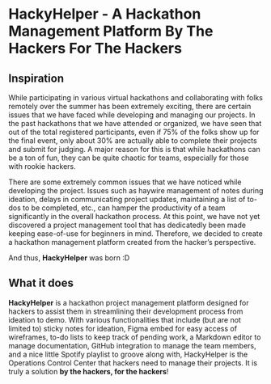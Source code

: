 # HackyHelper - A Hackathon Management Platform By The Hackers For The Hackers

## Inspiration

While participating in various virtual hackathons and collaborating with folks remotely over the summer has been extremely exciting, there are certain issues that we have faced while developing and managing our projects. In the past hackathons that we have attended or organized, we have seen that out of the total registered participants, even if 75% of the folks show up for the final event, only about 30% are actually able to complete their projects and submit for judging. A major reason for this is that while hackathons can be a ton of fun, they can be quite chaotic for teams, especially for those with rookie hackers.

There are some extremely common issues that we have noticed while developing the project. Issues such as haywire management of notes during ideation, delays in communicating project updates, maintaining a list of to-dos to be completed, etc., can hamper the productivity of a team significantly in the overall hackathon process. At this point, we have not yet discovered a project management tool that has dedicatedly been made keeping ease-of-use for beginners in mind. Therefore, we decided to create a hackathon management platform created from the hacker’s perspective.

And thus, **HackyHelper** was born :D

## What it does

**HackyHelper** is a hackathon project management platform designed for hackers to assist them in streamlining their development process from ideation to demo. With various functionalities that include (but are not limited to) sticky notes for ideation, Figma embed for easy access of wireframes, to-do lists to keep track of pending work, a Markdown editor to manage documentation, GitHub integration to manage the team members, and a nice little Spotify playlist to groove along with, HackyHelper is the Operations Control Center that hackers need to manage their projects. It is truly a solution **by the hackers, for the hackers**!
